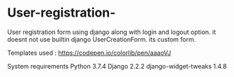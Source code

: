 # User-registration-
User  registration form using django along with login and logout option.
it doesnt not use builtin django UserCreationForm. its custom form.

Templates used : https://codepen.io/colorlib/pen/aaaoVJ

System requirements
Python               3.7.4
Django               2.2.2
django-widget-tweaks 1.4.8




